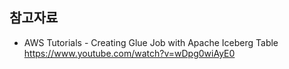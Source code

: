 



## 참고자료 ##

* AWS Tutorials - Creating Glue Job with Apache Iceberg Table
  https://www.youtube.com/watch?v=wDpg0wiAyE0
